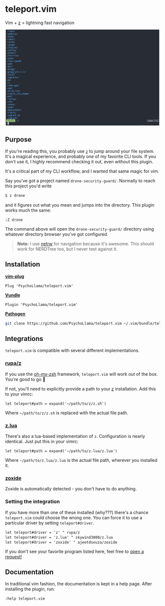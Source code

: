 # teleport.vim
Vim + [z](https://github.com/rupa/z) = lightning fast navigation

<p align="center">
  <img alt="demo: navigating the file system with teleport.vim" src="https://raw.githubusercontent.com/PsychoLlama/teleport.vim/master/assets/demo.gif" width="500" />
</p>

## Purpose
If you're reading this, you probably use [`z`](https://github.com/rupa/z)
to jump around your file system. It's a magical experience, and probably
one of my favorite CLI tools. If you don't use it, I highly recommend
checking it out, even without this plugin.

It's a critical part of my CLI workflow, and I wanted that same magic for vim.

Say you've got a project named `drone-security-guard/`. Normally to reach
this project you'd write

```sh
$ z drone
```

and it figures out what you mean and jumps into the directory. This plugin
works much the same:

```viml
:Z drone
```

The command above will open the `drone-security-guard/` directory using
whatever directory browser you've got configured.

> **Note:** I use [netrw](https://shapeshed.com/vim-netrw/) for navigation
  because it's awesome. This should work for NERDTree too, but I never test
  against it.

## Installation
[**vim-plug**](https://github.com/junegunn/vim-plug)
```viml
Plug 'PsychoLlama/teleport.vim'
```

[**Vundle**](https://github.com/VundleVim/Vundle.vim)
```viml
Plugin 'PsychoLlama/teleport.vim'
```

[**Pathogen**](https://github.com/tpope/vim-pathogen)
```sh
git clone https://github.com/PsychoLlama/teleport.vim ~/.vim/bundle/teleport.vim
```

## Integrations
`teleport.vim` is compatible with several different implementations.

### [rupa/z](https://github.com/rupa/z)
If you use the [oh-my-zsh](https://github.com/robbyrussell/oh-my-zsh)
framework, `teleport.vim` will work out of the box. You're good to go :rocket:

If not, you'll need to explicitly provide a path to your
[z](https://github.com/rupa/z) installation. Add this to your vimrc:

```viml
let teleport#path = expand('~/path/to/z/z.sh')
```

Where `~/path/to/z/z.sh` is replaced with the actual file path.

### [z.lua](https://github.com/skywind3000/z.lua)
There's also a lua-based implementation of `z`. Configuration is nearly
identical. Just put this in your vimrc:

```viml
let teleport#path = expand('~/path/to/z.lua/z.lua')
```

Where `~/path/to/z.lua/z.lua` is the actual file path, wherever you installed
it.

### [zoxide](https://github.com/ajeetdsouza/zoxide)
Zoxide is automatically detected - you don't have to do anything.

### Setting the integration
If you have more than one of these installed (why???) there's a chance
`teleport.vim` could choose the wrong one. You can force it to use
a particular driver by setting `teleport#driver`.

```viml
let teleport#driver = 'z' " rupa/z
let teleport#driver = 'z.lua' " skywind3000/z.lua
let teleport#driver = 'zoxide' " ajeetdsouza/zoxide
```

If you don't see your favorite program listed here, feel free to [open
a request!](https://github.com/PsychoLlama/teleport.vim/issues/new?title=%5BRequest%5D%20New%20Integration&body=Can%20haz%20%3Cplugin%3E%20integration%3F)

## Documentation
In traditional vim fashion, the documentation is kept in a help page.
After installing the plugin, run:

```viml
:help teleport.vim
```
